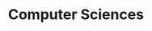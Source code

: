 ---
layout: archive
title: Computer Sciences
permalink: /cs/
category: cs
tagline: "Computer Science is no more about computers than astronomy is about telescopes."
---